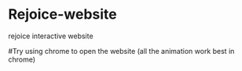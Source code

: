 # Rejoice-website
rejoice interactive website

#Try using chrome to open the website (all the animation work best in chrome)


